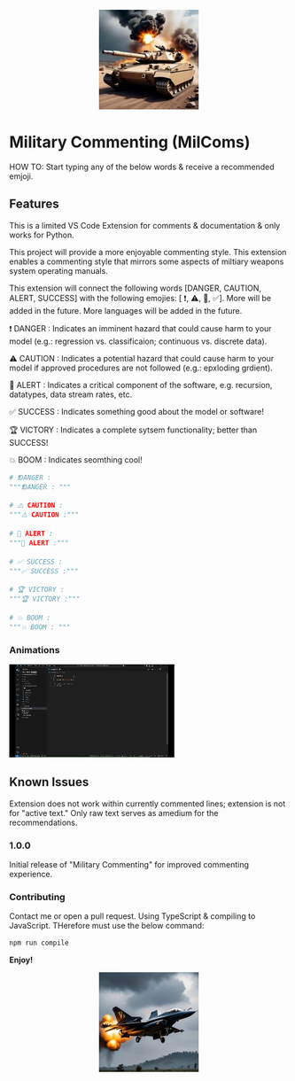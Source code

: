 
<p>
<div align="center">
<!-- <img src="https://github.com/TimJN17/milcoms/blob/main/assets/20250212-Tank-180x180.jpg" width=180> -->
<img src="./assets/20250212-Tank-180x180.jpg" width=180>
</div>
</p>

# Military Commenting (MilComs) 

HOW TO: Start typing any of the below words & receive a recommended emjoji.

## Features
This is a limited VS Code Extension for comments & documentation & only works for Python. 

This project will provide a more enjoyable commenting style. This extension enables a commenting style that mirrors some aspects of miltiary weapons system operating manuals. 

This extension will connect the following words [DANGER, CAUTION, ALERT, SUCCESS] with the following emojies: [ ❗, ⚠️, 🚨, ✅]. More will be added in the future. More languages will be added in the future. 

❗ DANGER : Indicates an imminent hazard that could cause harm to your model (e.g.: regression vs. classificaion; continuous vs. discrete data).

⚠️ CAUTION : Indicates a potential hazard that could cause harm to your model if approved procedures are not followed (e.g.: epxloding grdient).

🚨 ALERT : Indicates a critical component of the software, e.g. recursion, datatypes, data stream rates, etc. 

✅ SUCCESS : Indicates something good about the model or software!

🏆 VICTORY : Indicates a complete sytsem functionality; better than SUCCESS!

💥 BOOM : Indicates seomthing cool!

```python
# ❗DANGER : 
"""❗DANGER : """

# ⚠️ CAUTION :
"""⚠️ CAUTION :"""

# 🚨 ALERT :
"""🚨 ALERT :"""

# ✅ SUCCESS :
"""✅ SUCCESS :"""

# 🏆 VICTORY :
"""🏆 VICTORY :"""

# 💥 BOOM : 
"""💥 BOOM : """
```
### Animations
<!-- ![Annimation](https://github.com/TimJN17/milcoms/blob/main/assets/20250218-gif.gif) -->
![Annimation](assets/20250218-gif.gif)

## Known Issues
Extension does not work within currently commented lines; extension is not for "active text." Only raw text serves as amedium for the recommendations. 

### 1.0.0
Initial release of "Military Commenting" for improved commenting experience. 

### Contributing
Contact me or open a pull request. Using TypeScript & compiling to JavaScript. THerefore must use the below command:
```bash
npm run compile
```

**Enjoy!**

<p align="center">
<!-- <img src="https://github.com/TimJN17/milcoms/blob/main/assets/20250212-Jet-180x180.jpg" width=180> -->
<img src="./assets/20250212-Jet-180x180.jpg" width=180>
</p>
